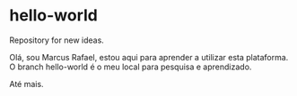 # hello-world
Repository for new ideas.

Olá, sou Marcus Rafael, estou aqui para aprender a utilizar esta plataforma.
O branch hello-world é o meu local para pesquisa e aprendizado.

Até mais.
